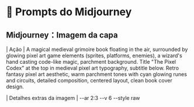 # 🧠 Prompts do Midjourney

## Midjourney：Imagem da capa

|   Ação   | 
A magical medieval grimoire book floating in the air, surrounded by glowing pixel art game elements (sprites, platforms, enemies), a wizard's hand casting code-like magic, parchment background. Title "The Pixel Codex" at the top in medieval pixel art typography, subtitle below. Retro fantasy pixel art aesthetic, warm parchment tones with cyan glowing runes and circuits, detailed composition, centered layout, clean book cover design.

|   Detalhes extras da imagem   | 
--ar 2:3 --v 6 --style raw